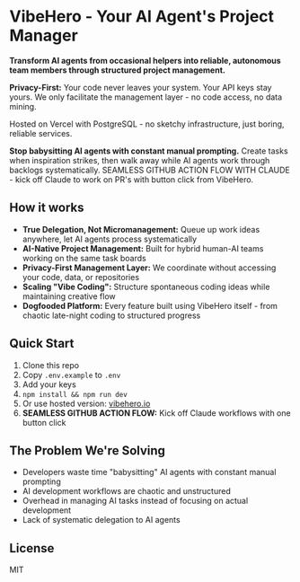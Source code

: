 # VibeHero - Your AI Agent's Project Manager

**Transform AI agents from occasional helpers into reliable, autonomous team members through structured project management.**

**Privacy-First:** Your code never leaves your system. Your API keys stay yours. We only facilitate the management layer - no code access, no data mining.

Hosted on Vercel with PostgreSQL - no sketchy infrastructure, just boring, reliable services.

**Stop babysitting AI agents with constant manual prompting.** Create tasks when inspiration strikes, then walk away while AI agents work through backlogs systematically. SEAMLESS GITHUB ACTION FLOW WITH CLAUDE - kick off Claude to work on PR's with button click from VibeHero.

## How it works
- **True Delegation, Not Micromanagement:** Queue up work ideas anywhere, let AI agents process systematically
- **AI-Native Project Management:** Built for hybrid human-AI teams working on the same task boards
- **Privacy-First Management Layer:** We coordinate without accessing your code, data, or repositories
- **Scaling "Vibe Coding":** Structure spontaneous coding ideas while maintaining creative flow
- **Dogfooded Platform:** Every feature built using VibeHero itself - from chaotic late-night coding to structured progress

## Quick Start
1. Clone this repo
2. Copy `.env.example` to `.env`
3. Add your keys
4. `npm install && npm run dev`
5. Or use hosted version: [vibehero.io](https://vibehero.io)
6. **SEAMLESS GITHUB ACTION FLOW:** Kick off Claude workflows with one button click

## The Problem We're Solving
- Developers waste time "babysitting" AI agents with constant manual prompting
- AI development workflows are chaotic and unstructured
- Overhead in managing AI tasks instead of focusing on actual development
- Lack of systematic delegation to AI agents

## License
MIT